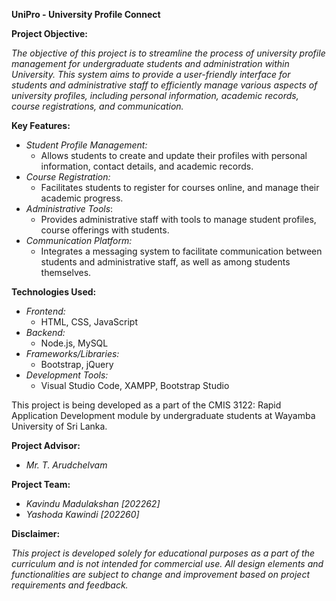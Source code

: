 **UniPro - University Profile Connect**

**Project Objective:**

_The objective of this project is to streamline the process of university profile management for undergraduate students and administration within University. This system aims to provide a user-friendly interface for students and administrative staff to efficiently manage various aspects of university profiles, including personal information, academic records, course registrations, and communication._

**Key Features:**

- _Student Profile Management:_
  - Allows students to create and update their profiles with personal information, contact details, and academic records.
- _Course Registration:_
  - Facilitates students to register for courses online, and manage their academic progress.
- _Administrative Tools_:
  - Provides administrative staff with tools to manage student profiles, course offerings with students.
- _Communication Platform:_
  - Integrates a messaging system to facilitate communication between students and administrative staff, as well as among students themselves.

**Technologies Used:**

- _Frontend:_
  - HTML, CSS, JavaScript
- _Backend:_
  - Node.js, MySQL
- _Frameworks/Libraries:_
  - Bootstrap, jQuery
- _Development Tools:_
  - Visual Studio Code, XAMPP, Bootstrap Studio

This project is being developed as a part of the CMIS 3122: Rapid Application Development module by undergraduate students at Wayamba University of Sri Lanka.

**Project Advisor:**

- _Mr. T. Arudchelvam_

**Project Team:**

- _Kavindu Madulakshan \[202262\]_
- _Yashoda Kawindi \[202260\]_

**Disclaimer:**

_This project is developed solely for educational purposes as a part of the curriculum and is not intended for commercial use. All design elements and functionalities are subject to change and improvement based on project requirements and feedback._
